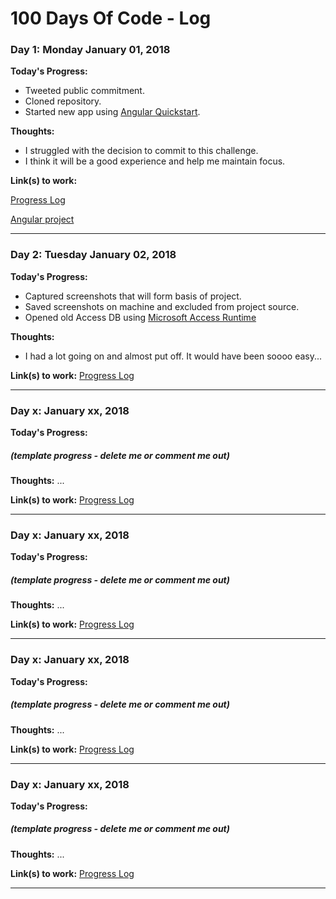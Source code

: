 # 100 Days Of Code - Log

### Day 1: Monday January 01, 2018

**Today's Progress:**
* Tweeted public commitment.
* Cloned repository.
* Started new app using [Angular Quickstart](https://angular.io/guide/quickstart).

**Thoughts:** 

* I struggled with the decision to commit to this challenge.
* I think it will be a good experience and help me maintain focus.

**Link(s) to work:**

[Progress Log](https://github.com/diarmaidm/100-days-of-code/blob/master/log.md)

[Angular project](https://github.com/diarmaidm/farm)

---

### Day 2: Tuesday January 02, 2018

**Today's Progress:** 
* Captured screenshots that will form basis of project.
* Saved screenshots on machine and excluded from project source.
* Opened old Access DB using [Microsoft Access Runtime](https://www.microsoft.com/en-us/download/details.aspx?id=39358)

**Thoughts:**

* I had a lot going on and almost put off. It would have been soooo easy...

**Link(s) to work:**
[Progress Log](https://github.com/diarmaidm/100-days-of-code/blob/master/log.md)

---

### Day x: January xx, 2018

**Today's Progress:** 
##### (template progress - delete me or comment me out)

**Thoughts:** ...

**Link(s) to work:**
[Progress Log](https://github.com/diarmaidm/100-days-of-code/blob/master/log.md)

---

### Day x: January xx, 2018

**Today's Progress:** 
##### (template progress - delete me or comment me out)

**Thoughts:** ...

**Link(s) to work:**
[Progress Log](https://github.com/diarmaidm/100-days-of-code/blob/master/log.md)

---

### Day x: January xx, 2018

**Today's Progress:** 
##### (template progress - delete me or comment me out)

**Thoughts:** ...

**Link(s) to work:**
[Progress Log](https://github.com/diarmaidm/100-days-of-code/blob/master/log.md)

---

### Day x: January xx, 2018

**Today's Progress:** 
##### (template progress - delete me or comment me out)

**Thoughts:** ...

**Link(s) to work:**
[Progress Log](https://github.com/diarmaidm/100-days-of-code/blob/master/log.md)

---

